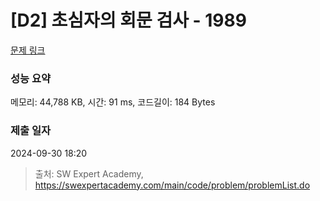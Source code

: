 # [D2] 초심자의 회문 검사 - 1989 

[문제 링크](https://swexpertacademy.com/main/code/problem/problemDetail.do?contestProbId=AV5PyTLqAf4DFAUq) 

### 성능 요약

메모리: 44,788 KB, 시간: 91 ms, 코드길이: 184 Bytes

### 제출 일자

2024-09-30 18:20



> 출처: SW Expert Academy, https://swexpertacademy.com/main/code/problem/problemList.do